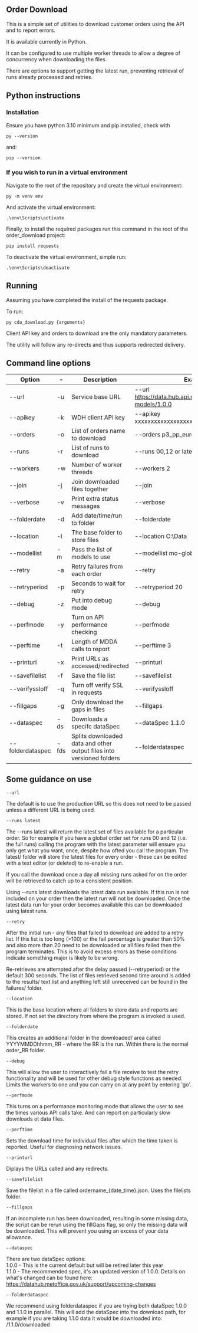 ## Order Download

This is a simple set of utilities to download customer orders using the API and to report errors.

It is available currently in Python.

It can be configured to use multiple worker threads to allow a degree of concurrency when downloading the files.

There are options to support getting the latest run, preventing retrieval of runs already processed and retries.

## Python instructions

### Installation

Ensure you have python 3.10 minimum and pip installed, check with
```
py --version
```
and:

```
pip --version
```

### If you wish to run in a virtual environment

Navigate to the root of the repository and create the virtual environment:
```
py -m venv env
```
And activate the virtual environment:

```
.\env\Scripts\activate
```

Finally, to install the required packages run this command in the root of the order_download project:
```
pip install requests
```

To deactivate the virtual environment, simple run:
```
.\env\Scripts\deactivate
```

## Running

Assuming you have completed the install of the requests package.

To run:
```
py cda_download.py {arguments}
```
Client API key and orders to download are the only mandatory parameters.

The utility will follow any re-directs and thus supports redirected delivery.

## Command line options

| Option           | -    | Description                                                          | Example of use                                                       | Default   |
|------------------|------|----------------------------------------------------------------------|----------------------------------------------------------------------|-----------|
| --url            | -u   | Service base URL                                                     | --url https://data.hub.api.metoffice.gov.uk/atmospheric-models/1.0.0 |           |  
| --apikey         | -k   | WDH client API key                                                   | --apikey xxxxxxxxxxxxxxxxxxxxxxxxxxxxxxxxxxxx                        |           |  
| --orders         | -o   | List of orders name to download                                      | --orders p3_pp_euro,p3_pp_global                                     |           |  
| --runs           | -r   | List of runs to download                                             | --runs 00,12 or latest                                               | 0,6,12,18 |  
| --workers        | -w   | Number of worker threads                                             | --workers 2                                                          | 4         |  
| --join           | -j   | Join downloaded files together                                       | --join                                                               | False     | 
| --verbose        | -v   | Print extra status messages                                          | --verbose                                                            | False     | 
| --folderdate     | -d   | Add date/time/run to folder                                          | --folderdate                                                         | False     | 
| --location       | -l   | The base folder to store files                                       | --location C:\Data                                                   |           | 
| --modellist      | -m   | Pass the list of models to use                                       | --modellist mo-global,m-uk-latlon                                    |           | 
| --retry          | -a   | Retry failures from each order                                       | --retry                                                              | False     | 
| --retryperiod    | -p   | Seconds to wait for retry                                            | --retryperiod 20                                                     | 30        | 
| --debug          | -z   | Put into debug mode                                                  | --debug                                                              | False     | 
| --perfmode       | -y   | Turn on API performance checking                                     | --perfmode                                                           | False     | 
| --perftime       | -t   | Length of MDDA calls to report                                       | --perftime 3                                                         | 10        | 
| --printurl       | -x   | Print URLs as accessed/redirected                                    | --printurl                                                           | False     | 
| --savefilelist   | -f   | Save the file list                                                   | --savefilelist                                                       | False     |
| --verifyssloff   | -q   | Turn off verify SSL in requests                                      | --verifyssloff                                                       | False     | 
| --fillgaps       | -g   | Only download the gaps in files                                      | --fillgaps                                                           | False     |
| --dataspec       | -ds  | Downloads a specifc dataSpec                                         | --dataSpec 1.1.0                                                     | 1.0.0     |
| --folderdataspec | -fds | Splits downloaded data and other output files into versioned folders | --folderdataspec                                                     | False     |

## Some guidance on use

```
--url 
```

The default is to use the production URL so this does not need to be passed unless a different URL is being used.

```
--runs latest
```

The --runs latest will return the latest set of files available for a particular order.  So for example if you have a global order set for runs 00 and 12 (i.e. the full runs) calling the program with the latest parameter will ensure you only get what you want, once, despite how ofted you call the program.  The latest/ folder will store the latest files for every order - these can be edited with a text editor (or deleted) to re-enable a run.

If you call the download once a day all missing runs asked for on the order will be retrieved to catch up to a consistent position.

Using --runs latest downloads the latest data run available. If this run is not included on your order then the latest run will not be downloaded. Once the latest data run for your order becomes available this can be downloaded using latest runs.
```
--retry
```

After the initial run - any files that failed to download are added to a retry list.  If this list is too long (>100) or the fail percentage is greater than 50% and also more than 20 need to be downloaded or all files failed then the program terminates.  This is to avoid excess errors as these conditions indicate something major is likely to be wrong.

Re-retrieves are attempted after the delay passed (--retryperiod) or the default 300 seconds.  The list of files retrieved second time around is added to the results/ text list and anything left still unreceived can be found in the failures/ folder.


```
--location
```

This is the base location where all folders to store data and reports are stored.  If not set the directory from where the program is invoked is used.


```
--folderdate
```

This creates an additional folder in the downloaded/ area called YYYYMMDDhhmm_RR - where the RR is the run.  Within there is the normal order_RR folder.

```
--debug
```
 
This will allow the user to interactively fail a file receive to test the retry functionality and will be used for other debug style functions as needed. 
Limits the workers to one and you can carry on at any point by entering 'go'.

```
--perfmode
```

This turns on a performance monitoring mode that allows the user to see the times various API calls take.  And can report on particularly slow downloads ot data files.

```
--perftime
```

Sets the download time for individual files after which the time taken is reported.  Useful for diagnosing network issues.

```
--printurl
```

Diplays the URLs called and any redirects.  

```
--savefilelist
```

Save the filelist in a file called ordername_{date_time}.json.  Uses the filelists folder.

```
--fillgaps
```

If an incomplete run has been downloaded, resulting in some missing data, the script can be rerun using the fillGaps flag, so only the missing data will be downloaded. This will prevent you using an excess of your data allowance.

```
--dataspec
```
There are two dataSpec options:<br>
1.0.0 - This is the current default but will be retired later this year<br>
1.1.0 - The recommended spec, it's an updated version of 1.0.0. Details on what's changed can be found here: https://datahub.metoffice.gov.uk/support/upcoming-changes
```
--folderdataspec
```
We recommend using folderdataspec if you are trying both dataSpec 1.0.0 and 1.1.0 in parallel.
This will add the dataSpec into the download path, for example if you are taking 1.1.0 data it would be downloaded into: /1.1.0/downloaded